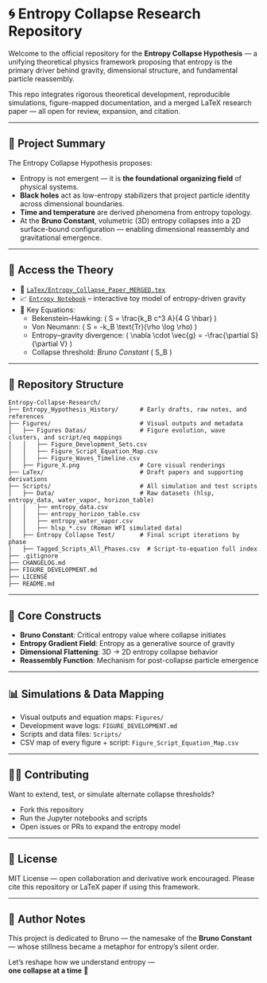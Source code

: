 # 🌀 Entropy Collapse Research Repository

Welcome to the official repository for the **Entropy Collapse Hypothesis** — a unifying theoretical physics framework proposing that entropy is the primary driver behind gravity, dimensional structure, and fundamental particle reassembly.

This repo integrates rigorous theoretical development, reproducible simulations, figure-mapped documentation, and a merged LaTeX research paper — all open for review, expansion, and citation.

---

## 🔬 Project Summary

The Entropy Collapse Hypothesis proposes:

- Entropy is not emergent — it is **the foundational organizing field** of physical systems.
- **Black holes** act as low-entropy stabilizers that project particle identity across dimensional boundaries.
- **Time and temperature** are derived phenomena from entropy topology.
- At the **Bruno Constant**, volumetric (3D) entropy collapses into a 2D surface-bound configuration — enabling dimensional reassembly and gravitational emergence.

---

## 📄 Access the Theory

- 📘 [`LaTex/Entropy_Collapse_Paper_MERGED.tex`](./LaTex/Entropy_Collapse_Paper_MERGED.tex)
- 📈 [`Entropy Notebook`](./Entropy%20Notebook/) – interactive toy model of entropy-driven gravity
- 🧠 Key Equations:
  - Bekenstein–Hawking: \( S = \frac{k_B c^3 A}{4 G \hbar} \)
  - Von Neumann: \( S = -k_B \text{Tr}(\rho \log \rho) \)
  - Entropy–gravity divergence: \( \nabla \cdot \vec{g} = -\frac{\partial S}{\partial V} \)
  - Collapse threshold: *Bruno Constant* \( S_B \)

---

## 📁 Repository Structure

```
Entropy-Collapse-Research/
├── Entropy_Hypothesis_History/      # Early drafts, raw notes, and references
├── Figures/                         # Visual outputs and metadata
│   ├── Figures Datas/               # Figure evolution, wave clusters, and script/eq mappings
│   │   ├── Figure_Development_Sets.csv
│   │   ├── Figure_Script_Equation_Map.csv
│   │   ├── Figure_Waves_Timeline.csv
│   ├── Figure_X.png                 # Core visual renderings
├── LaTex/                           # Draft papers and supporting derivations
├── Scripts/                         # All simulation and test scripts
│   ├── Data/                        # Raw datasets (hlsp, entropy_data, water_vapor, horizon_table)
│   │   ├── entropy_data.csv
│   │   ├── entropy_horizon_table.csv
│   │   ├── entropy_water_vapor.csv
│   │   ├── hlsp_*.csv (Roman WFI simulated data)
│   ├── Entropy Collapse Test/       # Final script iterations by phase
│   ├── Tagged_Scripts_All_Phases.csv  # Script-to-equation full index
├── .gitignore
├── CHANGELOG.md
├── FIGURE_DEVELOPMENT.md
├── LICENSE
├── README.md
```

---

## 🧠 Core Constructs

- **Bruno Constant**: Critical entropy value where collapse initiates
- **Entropy Gradient Field**: Entropy as a generative source of gravity
- **Dimensional Flattening**: 3D → 2D entropy collapse behavior
- **Reassembly Function**: Mechanism for post-collapse particle emergence

---

## 📊 Simulations & Data Mapping

- Visual outputs and equation maps: `Figures/`
- Development wave logs: `FIGURE_DEVELOPMENT.md`
- Scripts and data files: `Scripts/`
- CSV map of every figure + script: `Figure_Script_Equation_Map.csv`

---

## 👨‍💻 Contributing

Want to extend, test, or simulate alternate collapse thresholds?

- Fork this repository
- Run the Jupyter notebooks and scripts
- Open issues or PRs to expand the entropy model

---

## 📜 License

MIT License — open collaboration and derivative work encouraged. Please cite this repository or LaTeX paper if using this framework.

---

## 🧭 Author Notes

This project is dedicated to Bruno — the namesake of the **Bruno Constant** — whose stillness became a metaphor for entropy’s silent order.

Let’s reshape how we understand entropy —  
**one collapse at a time** 🧩
